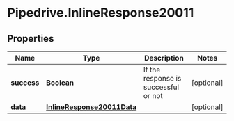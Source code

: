 # Pipedrive.InlineResponse20011

## Properties

Name | Type | Description | Notes
------------ | ------------- | ------------- | -------------
**success** | **Boolean** | If the response is successful or not | [optional] 
**data** | [**InlineResponse20011Data**](InlineResponse20011Data.md) |  | [optional] 


